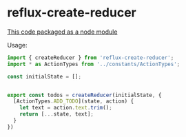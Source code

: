 reflux-create-reducer
===

[This code packaged as a node module](https://github.com/rackt/redux/blob/9b0630fe9ea8209777fed7cac78fee7ee76fce67/docs/recipes/ReducingBoilerplate.md#generating-reducers)

Usage:

```js
import { createReducer } from 'reflux-create-reducer';
import * as ActionTypes from '../constants/ActionTypes';

const initialState = [];


export const todos = createReducer(initialState, {
  [ActionTypes.ADD_TODO](state, action) {
    let text = action.text.trim();
    return [...state, text];
  }
})
```
